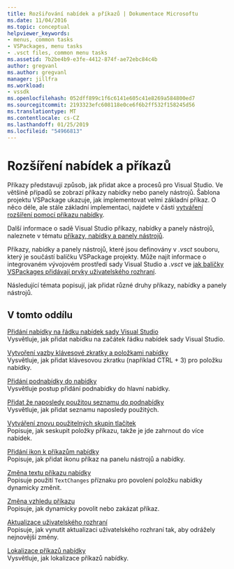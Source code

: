 ```yaml
---
title: Rozšiřování nabídek a příkazů | Dokumentace Microsoftu
ms.date: 11/04/2016
ms.topic: conceptual
helpviewer_keywords:
- menus, common tasks
- VSPackages, menu tasks
- .vsct files, common menu tasks
ms.assetid: 7b2be4b9-e3fe-4412-874f-ae72ebc84c4b
author: gregvanl
ms.author: gregvanl
manager: jillfra
ms.workload:
- vssdk
ms.openlocfilehash: 052dff899c1f6c6141e605c41e8269a584800ed7
ms.sourcegitcommit: 2193323efc608118e0ce6f6b2ff532f158245d56
ms.translationtype: MT
ms.contentlocale: cs-CZ
ms.lasthandoff: 01/25/2019
ms.locfileid: "54966813"
---
```

# <a name="extend-menus-and-commands"></a>Rozšíření nabídek a příkazů
Příkazy představují způsob, jak přidat akce a procesů pro Visual Studio. Ve většině případů se zobrazí příkazy nabídky nebo panely nástrojů. Šablona projektu VSPackage ukazuje, jak implementovat velmi základní příkaz. O něco déle, ale stále základní implementaci, najdete v části [vytváření rozšíření pomocí příkazu nabídky](../extensibility/creating-an-extension-with-a-menu-command.md).  
  
 Další informace o sadě Visual Studio příkazy, nabídky a panely nástrojů, naleznete v tématu [příkazy, nabídky a panely nástrojů](../extensibility/internals/commands-menus-and-toolbars.md).  
  
 Příkazy, nabídky a panely nástrojů, které jsou definovány v *.vsct* souboru, který je součástí balíčku VSPackage projekty. Může najít informace o integrovaném vývojovém prostředí sady Visual Studio a *.vsct* ve [jak balíčky VSPackages přidávají prvky uživatelského rozhraní](../extensibility/internals/how-vspackages-add-user-interface-elements.md).  
  
 Následující témata popisují, jak přidat různé druhy příkazy, nabídky a panely nástrojů.  
  
## <a name="in-this-section"></a>V tomto oddílu  
 [Přidání nabídky na řádku nabídek sady Visual Studio](../extensibility/adding-a-menu-to-the-visual-studio-menu-bar.md)  
 Vysvětluje, jak přidat nabídku na začátek řádku nabídek sady Visual Studio.  
  
 [Vytvoření vazby klávesové zkratky a položkami nabídky](../extensibility/binding-keyboard-shortcuts-to-menu-items.md)  
 Vysvětluje, jak přidat klávesovou zkratku (například CTRL + 3) pro položku nabídky.  
  
 [Přidání podnabídky do nabídky](../extensibility/adding-a-submenu-to-a-menu.md)  
 Vysvětluje postup přidání podnabídky do hlavní nabídky.  
  
 [Přidat že naposledy použitou seznamu do podnabídky](../extensibility/adding-a-most-recently-used-list-to-a-submenu.md)  
 Vysvětluje, jak přidat seznamu naposledy použitých.  
  
 [Vytváření znovu použitelných skupin tlačítek](../extensibility/creating-reusable-groups-of-buttons.md)  
 Popisuje, jak seskupit položky příkazu, takže je jde zahrnout do více nabídek.  
  
 [Přidání ikon k příkazům nabídky](../extensibility/adding-icons-to-menu-commands.md)  
 Popisuje, jak přidat ikonu příkaz na panelu nástrojů a nabídky.  
  
 [Změna textu příkazu nabídky](../extensibility/changing-the-text-of-a-menu-command.md)  
 Popisuje použití `TextChanges` příznaku pro povolení položku nabídky dynamicky změnit.  
  
 [Změna vzhledu příkazu](../extensibility/changing-the-appearance-of-a-command.md)  
 Popisuje, jak dynamicky povolit nebo zakázat příkaz.  
  
 [Aktualizace uživatelského rozhraní](../extensibility/updating-the-user-interface.md)  
 Popisuje, jak vynutit aktualizaci uživatelského rozhraní tak, aby odrážely nejnovější změny.  
  
 [Lokalizace příkazů nabídky](../extensibility/localizing-menu-commands.md)  
 Vysvětluje, jak lokalizace příkazů nabídky.  